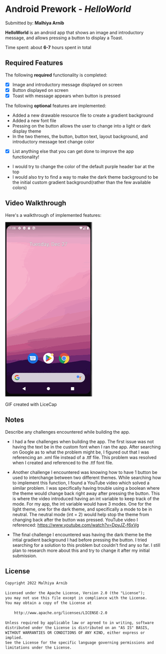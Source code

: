 # Android Prework - *HelloWorld*

Submitted by: **Malhiya Arnib**

**HelloWorld** is an android app that shows an image and introductory message, and allows pressing a button to display a Toast. 

Time spent: about **6-7** hours spent in total

## Required Features

The following **required** functionality is completed:

* [x] Image and introductory message displayed on screen
* [x] Button displayed on screen
* [x] Toast with message appears when button is pressed 

The following **optional** features are implemented:
* Added a new drawable resource file to create a gradient background
* Added a new font file 
* Pressing on the button allows the user to change into a light or dark display theme
* In the two themes, the button, button text, layout background, and introductory message text change color

* [X] List anything else that you can get done to improve the app functionality!
* I would try to change the color of the default purple header bar at the top 
* I would also try to find a way to make the dark theme background to be the initial custom gradient background(rather than the few available colors)

## Video Walkthrough

Here's a walkthrough of implemented features:

<img src='walkthrough.gif' title='Video Walkthrough' width='' alt='Video Walkthrough' />

<!-- Replace this with whatever GIF tool you used! -->
GIF created with LiceCap  
<!-- Recommended tools:
[Kap](https://getkap.co/) for macOS
[ScreenToGif](https://www.screentogif.com/) for Windows
[peek](https://github.com/phw/peek) for Linux. -->

## Notes

Describe any challenges encountered while building the app.

* I had a few challenges when building the app. The first issue was not having the text be in the custom font when I ran the app. 
After searching on Google as to what the problem might be, I figured out that I was referencing an .xml file instead of a .ttf file. 
This problem was resolved when I created and referenced to the .ttf font file.

* Another challenge I encountered was knowing how to have 1 button be used to interchange between two different themes. 
While searching how to implement this function, I found a YouTube video which solved a similar problem. I was specifically having trouble using a boolean where the theme would change back right away after pressing the button. This is where the video introduced having an int variable to keep track
of the mode. For my app, the int variable would have 3 modes. One for the light theme, one for the dark theme, and specifically a mode to be in neutral. The neutral mode (int = 2) would help stop the theme from changing back after the button was pressed.
YouTube video I referenced: https://www.youtube.com/watch?v=DpyJZ-f6xVg 

* The final challenge I encountered was having the dark theme be the intial gradient background I had before pressing the button. I tried searching 
for a solution to this problem but couldn't find any so far. I still plan to research more about this and try to change it after my initial submission.

## License

    Copyright 2022 Malhiya Arnib

    Licensed under the Apache License, Version 2.0 (the "License");
    you may not use this file except in compliance with the License.
    You may obtain a copy of the License at

        http://www.apache.org/licenses/LICENSE-2.0

    Unless required by applicable law or agreed to in writing, software
    distributed under the License is distributed on an "AS IS" BASIS,
    WITHOUT WARRANTIES OR CONDITIONS OF ANY KIND, either express or implied.
    See the License for the specific language governing permissions and
    limitations under the License.
